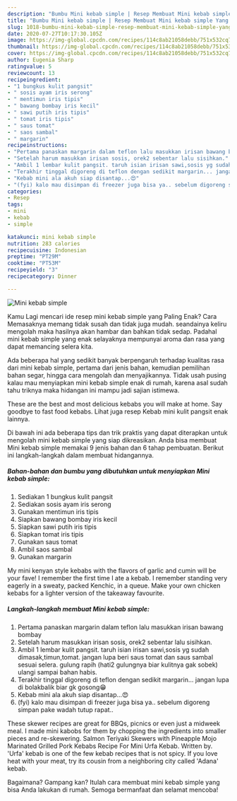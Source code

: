 ```yaml
---
description: "Bumbu Mini kebab simple | Resep Membuat Mini kebab simple Yang Lezat"
title: "Bumbu Mini kebab simple | Resep Membuat Mini kebab simple Yang Lezat"
slug: 1018-bumbu-mini-kebab-simple-resep-membuat-mini-kebab-simple-yang-lezat
date: 2020-07-27T10:17:30.105Z
image: https://img-global.cpcdn.com/recipes/114c8ab21058debb/751x532cq70/mini-kebab-simple-foto-resep-utama.jpg
thumbnail: https://img-global.cpcdn.com/recipes/114c8ab21058debb/751x532cq70/mini-kebab-simple-foto-resep-utama.jpg
cover: https://img-global.cpcdn.com/recipes/114c8ab21058debb/751x532cq70/mini-kebab-simple-foto-resep-utama.jpg
author: Eugenia Sharp
ratingvalue: 5
reviewcount: 13
recipeingredient:
- "1 bungkus kulit pangsit"
- " sosis ayam iris serong"
- " mentimun iris tipis"
- " bawang bombay iris kecil"
- " sawi putih iris tipis"
- " tomat iris tipis"
- " saus tomat"
- " saos sambal"
- " margarin"
recipeinstructions:
- "Pertama panaskan margarin dalam teflon lalu masukkan irisan bawang bombay"
- "Setelah harum masukkan irisan sosis, orek2 sebentar lalu sisihkan."
- "Ambil 1 lembar kulit pangsit. taruh isian irisan sawi,sosis yg sudah dimasak,timun,tomat. jangan lupa beri saus tomat dan saus sambal sesuai selera. gulung rapih (hati2 gulungnya biar kulitnya gak sobek) ulangi sampai bahan habis."
- "Terakhir tinggal digoreng di teflon dengan sedikit margarin... jangan lupa di bolakbalik biar gk gosong😁"
- "Kebab mini ala akuh siap disantap...😍"
- "(fyi) kalo mau disimpan di freezer juga bisa ya.. sebelum digoreng simpan pake wadah tutup rapat.."
categories:
- Resep
tags:
- mini
- kebab
- simple

katakunci: mini kebab simple 
nutrition: 283 calories
recipecuisine: Indonesian
preptime: "PT29M"
cooktime: "PT53M"
recipeyield: "3"
recipecategory: Dinner

---
```



![Mini kebab simple](https://img-global.cpcdn.com/recipes/114c8ab21058debb/751x532cq70/mini-kebab-simple-foto-resep-utama.jpg)

Kamu Lagi mencari ide resep mini kebab simple yang Paling Enak? Cara Memasaknya memang tidak susah dan tidak juga mudah. seandainya keliru mengolah maka hasilnya akan hambar dan bahkan tidak sedap. Padahal mini kebab simple yang enak selayaknya mempunyai aroma dan rasa yang dapat memancing selera kita.

Ada beberapa hal yang sedikit banyak berpengaruh terhadap kualitas rasa dari mini kebab simple, pertama dari jenis bahan, kemudian pemilihan bahan segar, hingga cara mengolah dan menyajikannya. Tidak usah pusing kalau mau menyiapkan mini kebab simple enak di rumah, karena asal sudah tahu triknya maka hidangan ini mampu jadi sajian istimewa.

These are the best and most delicious kebabs you will make at home. Say goodbye to fast food kebabs. Lihat juga resep Kebab mini kulit pangsit enak lainnya.


Di bawah ini ada beberapa tips dan trik praktis yang dapat diterapkan untuk mengolah mini kebab simple yang siap dikreasikan. Anda bisa membuat Mini kebab simple memakai 9 jenis bahan dan 6 tahap pembuatan. Berikut ini langkah-langkah dalam membuat hidangannya.

<!--inarticleads1-->

##### Bahan-bahan dan bumbu yang dibutuhkan untuk menyiapkan Mini kebab simple:

1. Sediakan 1 bungkus kulit pangsit
1. Sediakan  sosis ayam iris serong
1. Gunakan  mentimun iris tipis
1. Siapkan  bawang bombay iris kecil
1. Siapkan  sawi putih iris tipis
1. Siapkan  tomat iris tipis
1. Gunakan  saus tomat
1. Ambil  saos sambal
1. Gunakan  margarin


My mini kenyan style kebabs with the flavors of garlic and cumin will be your fave! I remember the first time I ate a kebab. I remember standing very eagerly in a sweaty, packed Kenchic, in a queue. Make your own chicken kebabs for a lighter version of the takeaway favourite. 

<!--inarticleads2-->

##### Langkah-langkah membuat Mini kebab simple:

1. Pertama panaskan margarin dalam teflon lalu masukkan irisan bawang bombay
1. Setelah harum masukkan irisan sosis, orek2 sebentar lalu sisihkan.
1. Ambil 1 lembar kulit pangsit. taruh isian irisan sawi,sosis yg sudah dimasak,timun,tomat. jangan lupa beri saus tomat dan saus sambal sesuai selera. gulung rapih (hati2 gulungnya biar kulitnya gak sobek) ulangi sampai bahan habis.
1. Terakhir tinggal digoreng di teflon dengan sedikit margarin... jangan lupa di bolakbalik biar gk gosong😁
1. Kebab mini ala akuh siap disantap...😍
1. (fyi) kalo mau disimpan di freezer juga bisa ya.. sebelum digoreng simpan pake wadah tutup rapat..


These skewer recipes are great for BBQs, picnics or even just a midweek meal. I made mini kabobs for them by chopping the ingredients into smaller pieces and re-skewering. Salmon Teriyaki Skewers with Pineapple Mojo Marinated Grilled Pork Kebabs Recipe For Mini Urfa Kebab. Written by. &#39;Urfa&#39; kebab is one of the few kebab recipes that is not spicy. If you love heat with your meat, try its cousin from a neighboring city called &#39;Adana&#39; kebab. 

Bagaimana? Gampang kan? Itulah cara membuat mini kebab simple yang bisa Anda lakukan di rumah. Semoga bermanfaat dan selamat mencoba!
